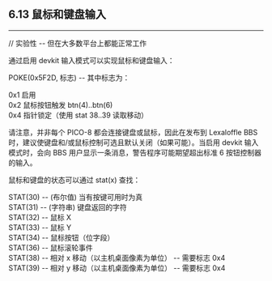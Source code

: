 ## 6.13 鼠标和键盘输入

------------

// 实验性 -- 但在大多数平台上都能正常工作

通过启用 devkit 输入模式可以实现鼠标和键盘输入：

POKE(0x5F2D, 标志) -- 其中标志为：

0x1 启用  
0x2 鼠标按钮触发 btn(4)..btn(6)  
0x4 指针锁定（使用 stat 38..39 读取移动）  

请注意，并非每个 PICO-8 都会连接键盘或鼠标，因此在发布到 Lexaloffle BBS 时，建议使键盘和/或鼠标控制可选且默认关闭（如果可能）。当启用 devkit 输入模式时，会向 BBS 用户显示一条消息，警告程序可能期望超出标准 6 按钮控制器的输入。

鼠标和键盘的状态可以通过 stat(x) 查找：

STAT(30) -- (布尔值) 当有按键可用时为真  
STAT(31) -- (字符串) 键盘返回的字符  
STAT(32) -- 鼠标 X  
STAT(33) -- 鼠标 Y  
STAT(34) -- 鼠标按钮（位字段）  
STAT(36) -- 鼠标滚轮事件  
STAT(38) -- 相对 x 移动（以主机桌面像素为单位） -- 需要标志 0x4  
STAT(39) -- 相对 y 移动（以主机桌面像素为单位） -- 需要标志 0x4